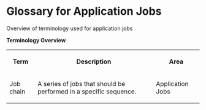 <!-- loio319936c6c1284ba5a2c6559ed266159b -->

# Glossary for Application Jobs

Overview of terminology used for application jobs



**Terminology Overview**


<table>
<tr>
<th valign="top">

Term

</th>
<th valign="top">

Description

</th>
<th valign="top">

Area

</th>
</tr>
<tr>
<td valign="top">

Job chain

</td>
<td valign="top">

A series of jobs that should be performed in a specific sequence.

</td>
<td valign="top">

Application Jobs

</td>
</tr>
</table>

